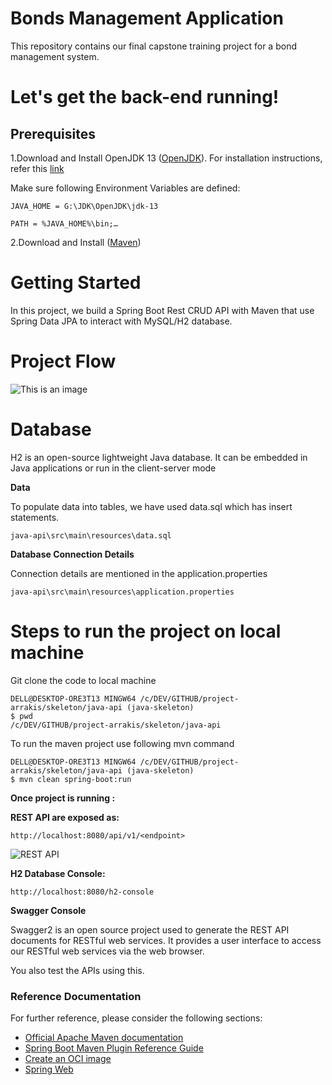 # Bonds Management Application

This repository contains our final capstone training project for a bond management system.


# Let's get the back-end running!


## Prerequisites


1.Download and Install OpenJDK 13 ([OpenJDK](http://jdk.java.net/java-se-ri/13)). For installation instructions, refer this [link](https://www.codejava.net/java-se/download-and-install-jdk-13-openjdk-and-oracle-jdk)

Make sure following Environment Variables are defined:

	JAVA_HOME = G:\JDK\OpenJDK\jdk-13
	
	PATH = %JAVA_HOME%\bin;…

2.Download and Install ([Maven](https://maven.apache.org/install.html))

   
# Getting Started
In this project, we build a Spring Boot Rest CRUD API with Maven that use Spring Data JPA to interact with MySQL/H2 database. 

# Project Flow

![This is an image](Business-Service-Controller-and-Repository.jpg)

# Database 

H2 is an open-source lightweight Java database. It can be embedded in Java applications or run in the client-server mode

**Data**

To populate data into tables, we have used data.sql which has insert statements.

	java-api\src\main\resources\data.sql

**Database Connection Details**

Connection details are mentioned in the application.properties 

	java-api\src\main\resources\application.properties


# Steps to run the project on local machine

Git clone the code to local machine

	DELL@DESKTOP-ORE3T13 MINGW64 /c/DEV/GITHUB/project-arrakis/skeleton/java-api (java-skeleton)
	$ pwd
	/c/DEV/GITHUB/project-arrakis/skeleton/java-api

To run the maven project use following mvn command

	DELL@DESKTOP-ORE3T13 MINGW64 /c/DEV/GITHUB/project-arrakis/skeleton/java-api (java-skeleton)
	$ mvn clean spring-boot:run

**Once project is running :**

**REST API are exposed as:**

	http://localhost:8080/api/v1/<endpoint>

![REST API](REST_API_URL.PNG)

**H2 Database Console:**

	http://localhost:8080/h2-console
	


**Swagger Console**

Swagger2 is an open source project used to generate the REST API documents for RESTful web services. It provides a user interface to access our RESTful web services via the web browser. 

You also test the APIs using this.
	

### Reference Documentation
For further reference, please consider the following sections:

* [Official Apache Maven documentation](https://maven.apache.org/guides/index.html)
* [Spring Boot Maven Plugin Reference Guide](https://docs.spring.io/spring-boot/docs/2.7.0/maven-plugin/reference/html/)
* [Create an OCI image](https://docs.spring.io/spring-boot/docs/2.7.0/maven-plugin/reference/html/#build-image)
* [Spring Web](https://docs.spring.io/spring-boot/docs/2.7.0/reference/htmlsingle/#boot-features-developing-web-applications)
